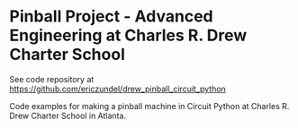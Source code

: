 # Pinball Project - Advanced Engineering at Charles R. Drew Charter School

See code repository at https://github.com/ericzundel/drew_pinball_circuit_python

Code examples for making a pinball machine in Circuit Python at Charles R. Drew Charter School in Atlanta.


